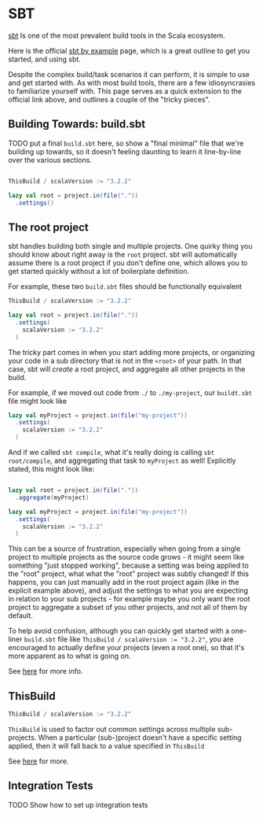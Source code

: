 # SBT

[sbt](https://www.scala-sbt.org/) Is one of the most prevalent build tools in
the Scala ecosystem.

Here is the official
[sbt by example](https://www.scala-sbt.org/1.x/docs/sbt-by-example.html) page,
which is a great outline to get you started, and using sbt.

Despite the complex build/task scenarios it can perform, it is simple to use and
get started with. As with most build tools, there are a few idiosyncrasies to
familiarize yourself with. This page serves as a quick extension to the official
link above, and outlines a couple of the "tricky pieces".

## Building Towards: build.sbt

TODO put a final `build.sbt` here, so show a "final minimal" file that we're
building up towards, so it doesn't feeling daunting to learn it line-by-line
over the various sections.

```scala

ThisBuild / scalaVersion := "3.2.2"

lazy val root = project.in(file("."))
  .settings()

```

## The root project

sbt handles building both single and multiple projects. One quirky thing you
should know about right away is the `root` project. sbt will automatically
assume there is a root project if you don't define one, which allows you to get
started quickly without a lot of boilerplate definition.

For example, these two `build.sbt` files should be functionally equivalent

```scala
ThisBuild / scalaVersion := "3.2.2"
```

```scala
lazy val root = project.in(file("."))
  .settings(
    scalaVersion := "3.2.2"
  )
```

The tricky part comes in when you start adding more projects, or organizing your
code in a sub directory that is not in the `<root>` of your path. In that case,
sbt will _create_ a root project, and aggregate all other projects in the build.

For example, if we moved out code from `./` to `./my-project`, our `buildt.sbt`
file might look like

```scala
lazy val myProject = project.in(file("my-project"))
  .settings(
    scalaVersion := "3.2.2"
  )
```

And if we called `sbt compile`, what it's really doing is calling
`sbt root/compile`, and aggregating that task to `myProject` as well! Explicitly
stated, this might look like:

```scala

lazy val root = project.in(file("."))
  .aggregate(myProject)

lazy val myProject = project.in(file("my-project"))
  .settings(
    scalaVersion := "3.2.2"
  )
```

This can be a source of frustration, especially when going from a single project
to multiple projects as the source code grows - it might seem like something
"just stopped working", because a setting was being applied to the "root"
project, what what the "root" project was subtly changed! If this happens, you
can just manually add in the root project again (like in the explicit example
above), and adjust the settings to what you are expecting in relation to your
sub projects - for example maybe you only want the root project to aggregate a
subset of you other projects, and not all of them by default.

To help avoid confusion, although you can quickly get started with a one-liner
`build.sbt` file like `ThisBuild / scalaVersion := "3.2.2"`, you are encouraged
to actually define your projects (even a root one), so that it's more apparent
as to what is going on.

See
[here](https://www.scala-sbt.org/1.x/docs/Multi-Project.html#Default+root+project)
for more info.

## ThisBuild

```scala
ThisBuild / scalaVersion := "3.2.2"
```

`ThisBuild` is used to factor out common settings across multiple sub-projects.
When a particular (sub-)project doesn't have a specific setting applied, then it
will fall back to a value specified in `ThisBuild`

See
[here](https://www.scala-sbt.org/1.x/docs/Multi-Project.html#Build-wide+settings)
for more.

## Integration Tests

TODO Show how to set up integration tests

